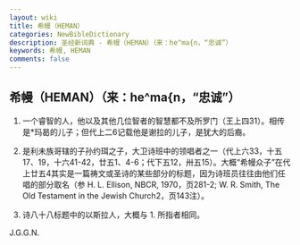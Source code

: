 ```yaml
---
layout: wiki
title: 希幔（HEMAN）
categories: NewBibleDictionary
description: 圣经新词典 - 希幔（HEMAN）（来：he^ma{n，“忠诚”）
keywords: 希幔, HEMAN
comments: false
---
```


## 希幔（HEMAN）（来：he^ma{n，“忠诚”）

1. 一个睿智的人，他以及其他几位智者的智慧都不及所罗门（王上四31）。相传是*玛曷的儿子；但代上二6记载他是谢拉的儿子，是犹大的后裔。

2. 是利未族哥辖的子孙约珥之子，大卫诗班中的领唱者之一（代上六33，十五17、19，十六41-42，廿五1、4-6；代下五12，卅五15）。大概“希幔众子”在代上廿五4其实是一篇祷文或圣诗的某些部分的标题，因为诗班员往往由他们任唱的部分取名（参 H. L. Ellison, NBCR, 1970，页281-2; W. R. Smith, The Old Testament in the Jewish Church2，页143注）。

3. 诗八十八标题中的以斯拉人，大概与 1. 所指者相同。

J.G.G.N.








